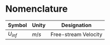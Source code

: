 # Nomenclature


| Symbol | Unity | Designation |
|--------|-------|------------|
| <span id="var_Uinf" class="highlight-line">$U_{inf}$</span> | $m/s$ | Free-stream Velocity |
